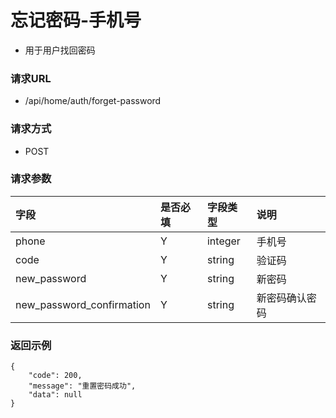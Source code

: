 # 忘记密码-手机号

* 用于用户找回密码

### 请求URL

* /api/home/auth/forget-password

### 请求方式
* POST

### 请求参数

|字段|是否必填|字段类型|说明|
| :--- | :--- | :--- | :--- |
|phone|Y|integer|手机号|
|code|Y|string|验证码|
|new_password|Y|string|新密码|
|new_password_confirmation|Y|string|新密码确认密码|

### 返回示例

```
{
    "code": 200,
    "message": "重置密码成功",
    "data": null
}
```
